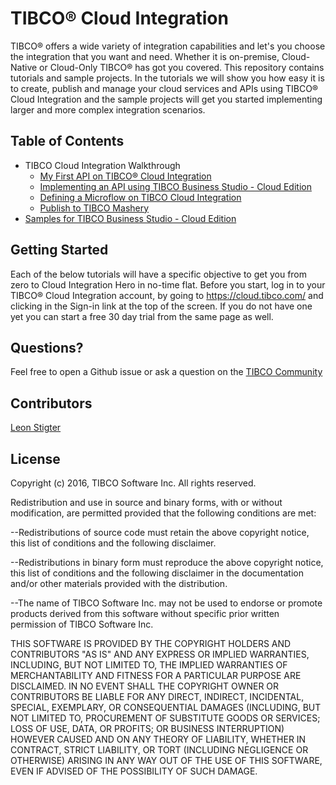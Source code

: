 # TIBCO® Cloud Integration
TIBCO® offers a wide variety of integration capabilities and let's you choose the integration that you want and need. Whether it is on-premise, Cloud-Native or Cloud-Only TIBCO® has got you covered. This repository contains tutorials and sample projects. In the tutorials we will show you how easy it is to create, publish and manage your cloud services and APIs using TIBCO® Cloud Integration and the sample projects will get you started implementing larger and more complex integration scenarios.

## Table of Contents
* TIBCO Cloud Integration Walkthrough
  * [My First API on TIBCO® Cloud Integration](https://github.com/TIBCOSoftware/tci-samples/blob/master/TIBCO%20Cloud%20Integration%20Walkthrough/01_My_First_API_on_TIBCO_Cloud_Integration.md)
  * [Implementing an API using TIBCO Business Studio - Cloud Edition](https://github.com/TIBCOSoftware/tci-samples/blob/master/TIBCO%20Cloud%20Integration%20Walkthrough/02_Implementing_an_API_using_TIBCO_Business_Studio-Cloud_Edition.md)
  * [Defining a Microflow on TIBCO Cloud Integration](https://github.com/TIBCOSoftware/tci-samples/blob/master/TIBCO%20Cloud%20Integration%20Walkthrough/03_Defining_a_Microflow_on_TIBCO_Cloud_Integration.md)
  * [Publish to TIBCO Mashery](https://github.com/TIBCOSoftware/tci-samples/blob/master/TIBCO%20Cloud%20Integration%20Walkthrough/04_Publishing_to_TIBCO_Mashery.md)
* [Samples for TIBCO Business Studio - Cloud Edition](https://github.com/TIBCOSoftware/tci-samples/tree/master/TIBCO%20Business%20Studio-Cloud%20Edition)

## Getting Started
Each of the below tutorials will have a specific objective to get you from zero to Cloud Integration Hero in no-time flat. Before you start, log in to your TIBCO® Cloud Integration account, by going to https://cloud.tibco.com/ and clicking in the Sign-in link at the top of the screen. If you do not have one yet you can start a free 30 day trial from the same page as well.

## Questions?
Feel free to open a Github issue or ask a question on the [TIBCO Community](https://community.tibco.com)

## Contributors
[Leon Stigter](https://github.com/retgits)

## License
Copyright (c) 2016, TIBCO Software Inc.
All rights reserved.

Redistribution and use in source and binary forms, with or without
modification, are permitted provided that the following conditions are
met:

--Redistributions of source code must retain the above copyright notice,
this list of conditions and the following disclaimer.

--Redistributions in binary form must reproduce the above copyright
notice, this list of conditions and the following disclaimer in the
documentation and/or other materials provided with the distribution.

--The name of TIBCO Software Inc. may not be used to endorse or promote
products derived from this software without specific prior written
permission of TIBCO Software Inc.


THIS SOFTWARE IS PROVIDED BY THE COPYRIGHT HOLDERS AND CONTRIBUTORS "AS
IS" AND ANY EXPRESS OR IMPLIED WARRANTIES, INCLUDING, BUT NOT LIMITED TO,
THE IMPLIED WARRANTIES OF MERCHANTABILITY AND FITNESS FOR A PARTICULAR
PURPOSE ARE DISCLAIMED. IN NO EVENT SHALL THE COPYRIGHT OWNER OR
CONTRIBUTORS BE LIABLE FOR ANY DIRECT, INDIRECT, INCIDENTAL, SPECIAL,
EXEMPLARY, OR CONSEQUENTIAL DAMAGES (INCLUDING, BUT NOT LIMITED TO,
PROCUREMENT OF SUBSTITUTE GOODS OR SERVICES; LOSS OF USE, DATA, OR
PROFITS; OR BUSINESS INTERRUPTION) HOWEVER CAUSED AND ON ANY THEORY OF
LIABILITY, WHETHER IN CONTRACT, STRICT LIABILITY, OR TORT (INCLUDING
NEGLIGENCE OR OTHERWISE) ARISING IN ANY WAY OUT OF THE USE OF THIS
SOFTWARE, EVEN IF ADVISED OF THE POSSIBILITY OF SUCH DAMAGE.
